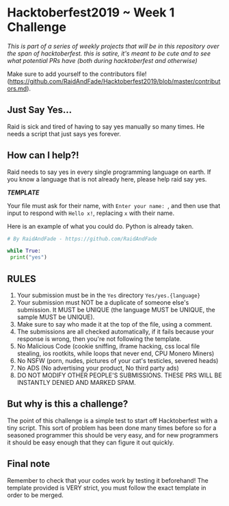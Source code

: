 # Hacktoberfest2019 ~ Week 1 Challenge

*This is part of a series of weekly projects that will be in this repository over the span of hacktoberfest.*
*this is satire, it's meant to be cute and to see what potential PRs have (both during hacktoberfest and otherwise)*


Make sure to add yourself to the contributors file!(https://github.com/RaidAndFade/Hacktoberfest2019/blob/master/contributors.md).

## Just Say Yes...

Raid is sick and tired of having to say yes manually so many times. He needs a script that just says yes forever. 

## How can I help?!

Raid needs to say yes in every single programming language on earth. If you know a language that is not already here, please help raid say yes.

***TEMPLATE***

Your file must ask for their name, with `Enter your name: `, and then use that input to respond with `Hello x!`, replacing `x` with their name.

Here is an example of what you could do. Python is already taken.

```python
# By RaidAndFade - https://github.com/RaidAndFade

while True:
 print("yes")
```

## RULES 

1. Your submission must be in the `Yes` directory `Yes/yes.{language}`
2. Your submission must NOT be a duplicate of someone else's submission. It MUST be UNIQUE (the language MUST be UNIQUE, the sample MUST be UNIQUE).
3. Make sure to say who made it at the top of the file, using a comment.
4. The submissions are all checked automatically, if it fails because your response is wrong, then you're not following the template.
5. No Malicious Code (cookie sniffing, iframe hacking, css local file stealing, ios rootkits, while loops that never end, CPU Monero Miners)
6. No NSFW (porn, nudes, pictures of your cat's testicles, severed heads)
7. No ADS (No advertising your product, No third party ads)
8. DO NOT MODIFY OTHER PEOPLE'S SUBMISSIONS. THESE PRS WILL BE INSTANTLY DENIED AND MARKED SPAM.

## But why is this a challenge?

The point of this challenge is a simple test to start off Hacktoberfest with a tiny script. This sort of problem has been done many times before so for a seasoned programmer this should be very easy, and for new programmers it should be easy enough that they can figure it out quickly.

## Final note

Remember to check that your codes work by testing it beforehand! The template provided is VERY strict, you must follow the exact template in order to be merged.
